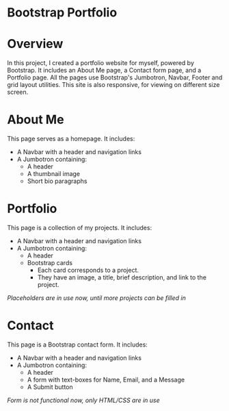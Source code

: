 # Bootstrap Portfolio

# Overview

In this project, I created a portfolio website for myself, powered by Bootstrap.
It includes an About Me page, a Contact form page, and a Portfolio page.
All the pages use Bootstrap's Jumbotron, Navbar, Footer and grid layout utilities.
This site is also responsive, for viewing on different size screen.

# About Me

This page serves as a homepage. It includes:
- A Navbar with a header and navigation links
- A Jumbotron containing:
  - A header
  - A thumbnail image
  - Short bio paragraphs

# Portfolio

This page is a collection of my projects. It includes:
- A Navbar with a header and navigation links
- A Jumbotron containing:
  - A header
  - Bootstrap cards
    - Each card corresponds to a project. 
    - They have an image, a title, brief description, and link to the project.

*Placeholders are in use now, until more projects can be filled in*    

# Contact

This page is a Bootstrap contact form. It includes:
- A Navbar with a header and navigation links
- A Jumbotron containing:
  - A header
  - A form with text-boxes for Name, Email, and a Message
  - A Submit button

*Form is not functional now, only HTML/CSS are in use*  

